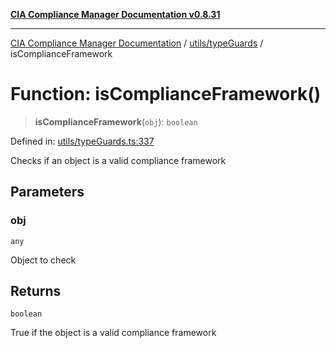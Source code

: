 [**CIA Compliance Manager Documentation v0.8.31**](../../../README.md)

***

[CIA Compliance Manager Documentation](../../../modules.md) / [utils/typeGuards](../README.md) / isComplianceFramework

# Function: isComplianceFramework()

> **isComplianceFramework**(`obj`): `boolean`

Defined in: [utils/typeGuards.ts:337](https://github.com/Hack23/cia-compliance-manager/blob/85c025371255f412469ec0119911b7cb143a6212/src/utils/typeGuards.ts#L337)

Checks if an object is a valid compliance framework

## Parameters

### obj

`any`

Object to check

## Returns

`boolean`

True if the object is a valid compliance framework
